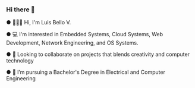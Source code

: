 ### Hi there 👋

<!--
**louieb117/louieb117** is a ✨ _special_ ✨ repository because its `README.md` (this file) appears on your GitHub profile.

Here are some ideas to get you started:

- 🔭 I’m currently working on ...
- 🌱 I’m currently learning ...
- 👯 I’m looking to collaborate on ...
- 🤔 I’m looking for help with ...
- 💬 Ask me about ...
- 📫 How to reach me: ...
- 😄 Pronouns: ...
- ⚡ Fun fact: ...
-->

●  🧙🏾‍♂️ Hi, I'm Luis Bello V.

●  💻 I'm interested in Embedded Systems, Cloud Systems, Web Development, Network Engineering, and OS Systems.

●  🔑 Looking to collaborate on projects that blends creativity and computer technology 

●  🔭 I’m pursuing a Bachelor's Degree in Electrical and Computer Engineering
